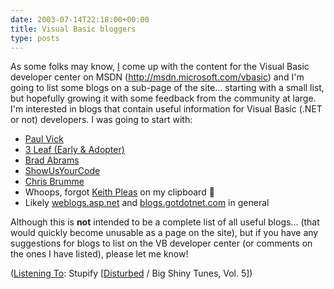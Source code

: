 ```yaml
---
date: 2003-07-14T22:18:00+00:00
title: Visual Basic bloggers
type: posts
---
```

As some folks may know, [I](http://msdn.microsoft.com/vbasic/letters) come up with the content for the Visual Basic developer center on MSDN (<http://msdn.microsoft.com/vbasic>) and I'm going to list some blogs on a sub-page of the site... starting with a small list, but hopefully growing it with some feedback from the community at large. I'm interested in blogs that contain useful information for Visual Basic (.NET or not) developers. I was going to start with:

  * [Paul Vick](http://www.panopticoncentral.net)
  * [3 Leaf (Early & Adopter)](http://radio.weblogs.com/0117167/)
  * [Brad Abrams](http://blogs.gotdotnet.com/BradA/)
  * [ShowUsYourCode](http://weblogs.asp.net/dneimke/)
  * [Chris Brumme](http://blogs.gotdotnet.com/cbrumme/)
  * Whoops, forgot [Keith Pleas](http://weblogs.asp.net/kpleas/) on my clipboard 🙂
  * Likely [weblogs.asp.net](http://weblogs.asp.net) and [blogs.gotdotnet.com](http://blogs.gotdotnet.com) in general

Although this is **not** intended to be a complete list of all useful blogs... (that would quickly become unusable as a page on the site), but if you have any suggestions for blogs to list on the VB developer center (or comments on the ones I have listed), please let me know!


  ([Listening To](https://learn.microsoft.com/en-us/previous-versions/dotnet/articles/ms973230(v=msdn.10)): Stupify [[Disturbed](https://open.spotify.com/search/Disturbed/artists) / Big Shiny Tunes, Vol. 5])
